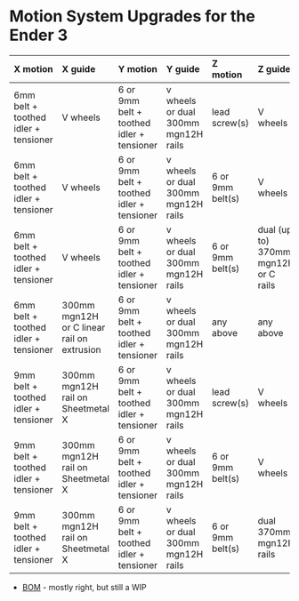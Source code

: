 # Motion System Upgrades for the Ender 3

|X motion|X guide|Y motion|Y guide|Z motion|Z guide|E|probe|
|:----|:----|:----|:----|:----|:----|:----|:----|
|6mm belt + toothed idler + tensioner|V wheels|6 or 9mm belt + toothed idler + tensioner|v wheels or dual 300mm mgn12H rails|lead screw(s)|V wheels|stiffy, chubby|QD, Beacon, BLT|
|6mm belt + toothed idler + tensioner|V wheels|6 or 9mm belt + toothed idler + tensioner|v wheels or dual 300mm mgn12H rails|6 or 9mm belt(s)|V wheels|stiffy, chubby|QD, Beacon, BLT|
|6mm belt + toothed idler + tensioner|V wheels|6 or 9mm belt + toothed idler + tensioner|v wheels or dual 300mm mgn12H rails|6 or 9mm belt(s)|dual (up to) 370mm mgn12H or C rails|stiffy, chubby|QD, Beacon, BLT|
|6mm belt + toothed idler + tensioner|300mm mgn12H or C linear rail on extrusion|6 or 9mm belt + toothed idler + tensioner|v wheels or dual 300mm mgn12H rails|any above|any above|dalegaard|QD, Beacon|
|9mm belt + toothed idler + tensioner|300mm mgn12H rail on Sheetmetal X|6 or 9mm belt + toothed idler + tensioner|v wheels or dual 300mm mgn12H rails|lead screw(s)|V wheels|TBA|Beacon|
|9mm belt + toothed idler + tensioner|300mm mgn12H rail on Sheetmetal X|6 or 9mm belt + toothed idler + tensioner|v wheels or dual 300mm mgn12H rails|6 or 9mm belt(s)|V wheels|TBA|Beacon|
|9mm belt + toothed idler + tensioner|300mm mgn12H rail on Sheetmetal X|6 or 9mm belt + toothed idler + tensioner|v wheels or dual 300mm mgn12H rails|6 or 9mm belt(s)|dual 370mm mgn12H rails|TBA|Beacon|

- [BOM](https://docs.google.com/spreadsheets/d/e/2PACX-1vSwatS81Ic4Gb2444vTR6-2apBhpKt-JdCN3oAfh10aeszloj0uu95zCPn2nBABrJI8vrNvn7x4FIQ1/pubhtml) - mostly right, but still a WIP
